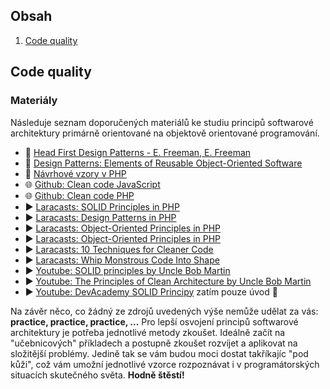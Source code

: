 ## Obsah

1. [Code quality](#code-quality)

## Code quality

### Materiály

Následuje seznam doporučených materiálů ke studiu principů softwarové architektury primárně
orientované na objektově orientované programování.

- 📖 [Head First Design Patterns - E. Freeman, E. Freeman](https://knihy.heureka.cz/head-first-design-patterns-e-freeman-e-freeman/#prehled/)
- 📖 [Design Patterns: Elements of Reusable Object-Oriented Software](https://www.amazon.com/Design-Patterns-Elements-Reusable-Object-Oriented/dp/0201633612)
- 📖 [Návrhové vzory v PHP](https://www.cbdb.cz/kniha-141871-navrhove-vzory-v-php)
- 🌐 [Github: Clean code JavaScript](https://github.com/ryanmcdermott/clean-code-javascript)
- 🌐 [Github: Clean code PHP](https://github.com/jupeter/clean-code-php)
- ▶ [Laracasts: SOLID Principles in PHP](https://laracasts.com/series/solid-principles-in-php)
- ▶ [Laracasts: Design Patterns in PHP](https://laracasts.com/series/design-patterns-in-php)
- ▶ [Laracasts: Object-Oriented Principles in PHP](https://laracasts.com/series/object-oriented-principles-in-php)
- ▶ [Laracasts: Object-Oriented Principles in PHP](https://laracasts.com/series/object-oriented-principles-in-php)
- ▶ [Laracasts: 10 Techniques for Cleaner Code](https://laracasts.com/series/ten-techniques-for-cleaner-code)
- ▶ [Laracasts: Whip Monstrous Code Into Shape](https://laracasts.com/series/whip-monstrous-code-into-shape)
- ▶ [Youtube: SOLID principles by Uncle Bob Martin](https://www.youtube.com/watch?v=zHiWqnTWsn4)
- ▶ [Youtube: The Principles of Clean Architecture by Uncle Bob Martin](https://www.youtube.com/watch?v=o_TH-Y78tt4)
- ▶ [Youtube: DevAcademy SOLID Principy](https://www.youtube.com/watch?v=dO8UkDBK0qg&list=PLbgONOn5MtLbqJ_gJ63uxWZ0nJIHHfmnA) zatím pouze úvod 😬

Na závěr něco, co žádný ze zdrojů uvedených výše nemůže udělat za vás: **practice, practice, practice, ...**
Pro lepší osvojení principů softwarové architektury je potřeba jednotlivé metody zkoušet. Ideálně začít na
"učebnicových" příkladech a postupně zkoušet rozvíjet a aplikovat na složitější problémy.
Jedině tak se vám budou moci dostat takříkajíc "pod kůži", což vám umožní jednotlivé vzorce rozpoznávat i
v programátorských situacích skutečného světa. **Hodně štěstí!**
